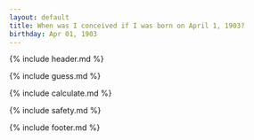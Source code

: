 ```yaml
---
layout: default
title: When was I conceived if I was born on April 1, 1903?
birthday: Apr 01, 1903
---
```


{% include header.md %}

{% include guess.md %}

{% include calculate.md %}

{% include safety.md %}

{% include footer.md %}



